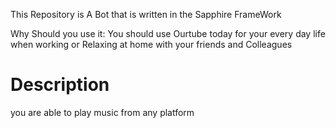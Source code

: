 This Repository is A Bot that is written in the Sapphire FrameWork 

Why Should you use it:
You should use Ourtube today for your every day life when working or Relaxing at home with your friends and Colleagues 

# Description
you are able to play music from any platform  


